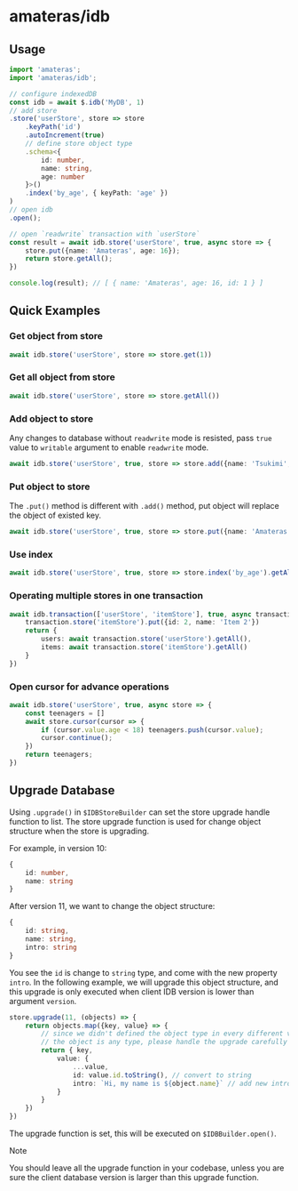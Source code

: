 # amateras/idb

## Usage
```ts
import 'amateras';
import 'amateras/idb';

// configure indexedDB
const idb = await $.idb('MyDB', 1)
// add store
.store('userStore', store => store
    .keyPath('id')
    .autoIncrement(true)
    // define store object type
    .schema<{
        id: number,
        name: string,
        age: number
    }>()
    .index('by_age', { keyPath: 'age' })
)
// open idb
.open();

// open `readwrite` transaction with `userStore`
const result = await idb.store('userStore', true, async store => {
    store.put({name: 'Amateras', age: 16});
    return store.getAll();
})

console.log(result); // [ { name: 'Amateras', age: 16, id: 1 } ]
```

## Quick Examples

### Get object from store
```ts
await idb.store('userStore', store => store.get(1))
```

### Get all object from store
```ts
await idb.store('userStore', store => store.getAll())
```

### Add object to store
Any changes to database without `readwrite` mode is resisted, pass `true` value to `writable` argument to enable `readwrite` mode.
``` ts
await idb.store('userStore', true, store => store.add({name: 'Tsukimi', age: 16}))
```

### Put object to store
The `.put()` method is different with `.add()` method, put object will replace the object of existed key.
``` ts
await idb.store('userStore', true, store => store.put({name: 'Amateras', age: 17}))
```

### Use index
```ts
await idb.store('userStore', true, store => store.index('by_age').getAll(16))
```

### Operating multiple stores in one transaction
```ts
await idb.transaction(['userStore', 'itemStore'], true, async transaction => {
    transaction.store('itemStore').put({id: 2, name: 'Item 2'})
    return {
        users: await transaction.store('userStore').getAll(),
        items: await transaction.store('itemStore').getAll()
    }
})
```

### Open cursor for advance operations
```ts
await idb.store('userStore', true, async store => {
    const teenagers = []
    await store.cursor(cursor => {
        if (cursor.value.age < 18) teenagers.push(cursor.value);
        cursor.continue();
    })
    return teenagers;
})
```

## Upgrade Database
Using `.upgrade()` in `$IDBStoreBuilder` can set the store upgrade handle function to list. The store upgrade function is used for change object structure when the store is upgrading. 

For example, in version 10:
```ts
{
    id: number,
    name: string
}
```

After version 11, we want to change the object structure:
```ts
{
    id: string,
    name: string,
    intro: string
}
```

You see the `id` is change to `string` type, and come with the new property `intro`. In the following example, we will upgrade this object structure, and this upgrade is only executed when client IDB version is lower than argument `version`.

```ts
store.upgrade(11, (objects) => {
    return objects.map({key, value} => {
        // since we didn't defined the object type in every different version,
        // the object is any type, please handle the upgrade carefully
        return { key,
            value: {
                ...value,
                id: value.id.toString(), // convert to string
                intro: `Hi, my name is ${object.name}` // add new intro property
            }
        }
    })
})
```

The upgrade function is set, this will be executed on `$IDBBuilder.open()`.

> [!NOTE]
> You should leave all the upgrade function in your codebase, unless you are sure the client database version is larger than this upgrade function.